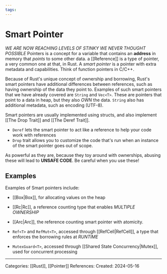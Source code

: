 ```yaml
---
tags:
---
```

# Smart Pointer
_WE ARE NOW REACHING LEVELS OF STINKY WE NEVER THOUGHT POSSIBLE_
Pointers is a concept for a variable that contains an **address** in memory that _points_ to some other data. a [[Reference]] is a type of pointer, a very common one at that, in Rust. A _smart pointer_ is a pointer with extra metadata and capabilities. Think of function pointers in C/C++. 

Because of Rust's unique concept of ownership and borrowing, Rust's smart pointers have additional differences between references, such as having ownership of the data they point to. Examples of such smart pointers that we have already covered are ```String``` and ```Vec<T>```. These are pointers that point to a data in heap, but they also _OWN_ the data. ```String``` also has additional metadata, such as encoding (UTF-8). 

Smart pointers are usually implemented using structs, and also implement [[The Drop Trait]] and [[The Deref Trait]]. 
- ```Deref``` lets the smart pointer to act like a reference to help your code work with references
- ```Drop``` trait allows you to customize the code that's run when an instance of the smart pointer goes out of scope.

As powerful as they are, because they toy around with ownerships, abusing these will lead to **UNSAFE CODE**. Be careful when you use these!
## Examples
Examples of Smart pointers include: 
- [[Box|Box<T>]], for allocating values on the heap

- [[Rc|Rc<T>]], a reference counting type that enables _MULTIPLE OWNERSHIP_

- [[Arc|Arc<T>]], the reference counting smart pointer with atomicity.
- ```Ref<T>``` and ```RefMut<T>```, accessed through [[RefCell|RefCell<T>]], a type that enforces the borrowing rules at _RUNTIME_
- ```MutexGuard<T>```, accessed through [[Shared State Concurrency|Mutex<T>]], used for concurrent processing


---
Categories: [[Rust]], [[Pointer]] 
References:
Created: 2024-05-16
